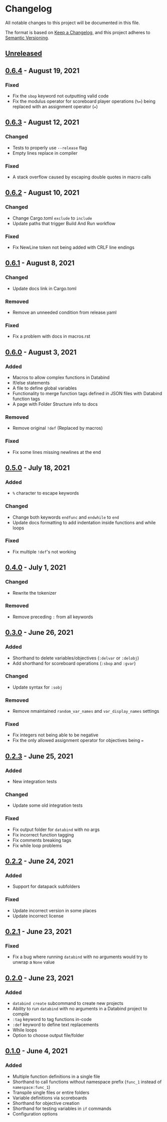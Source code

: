 # Changelog

All notable changes to this project will be documented in this file.

The format is based on [Keep a Changelog](https://keepachangelog.com/en/1.0.0/),
and this project adheres to [Semantic Versioning](https://semver.org/spec/v2.0.0.html).

## [Unreleased]

## [0.6.4] - August 19, 2021

### Fixed

- Fix the `sbop` keyword not outputting valid code
- Fix the modulus operator for scoreboard player operations (`%=`)
  being replaced with an assignment operator (`=`)

## [0.6.3] - August 12, 2021

### Changed

- Tests to properly use `--release` flag
- Empty lines replace in compiler

### Fixed

- A stack overflow caused by escaping double quotes in macro calls

## [0.6.2] - August 10, 2021

### Changed

- Change Cargo.toml `exclude` to `include`
- Update paths that trigger Build And Run workflow

### Fixed

- Fix NewLine token not being added with CRLF line endings

## [0.6.1] - August 8, 2021

### Changed

- Update docs link in Cargo.toml

### Removed

- Remove an unneeded condition from release.yaml

### Fixed

- Fix a problem with docs in macros.rst

## [0.6.0] - August 3, 2021

### Added

- Macros to allow complex functions in Databind
- If/else statements
- A file to define global variables
- Functionality to merge function tags defined in JSON files with Databind function tags
- A page with Folder Structure info to docs

### Removed

- Remove original `!def` (Replaced by macros)

### Fixed

- Fix some lines missing newlines at the end

## [0.5.0] - July 18, 2021

### Added

- `%` character to escape keywords

### Changed

- Change both keywords `endfunc` and `endwhile` to `end`
- Update docs formatting to add indentation inside functions and while loops

### Fixed

- Fix multiple `!def`'s not working

## [0.4.0] - July 1, 2021

### Changed

- Rewrite the tokenizer

### Removed

- Remove preceding `:` from all keywords

## [0.3.0] - June 26, 2021

### Added

- Shorthand to delete variables/objectives (`:delvar` or `:delobj`)
- Add shorthand for scoreboard operations (`:sbop` and `:gvar`)

### Changed

- Update syntax for `:sobj`

### Removed

- Remove nmaintained `random_var_names` and `var_display_names`
  settings

### Fixed

- Fix integers not being able to be negative
- Fix the only allowed assignment operator for objectives being `=`

## [0.2.3] - June 25, 2021

### Added

- New integration tests

### Changed

- Update some old integration tests

### Fixed

- Fix output folder for `databind` with no args
- Fix incorrect function tagging
- Fix comments breaking tags
- Fix while loop problems

## [0.2.2] - June 24, 2021

### Added

- Support for datapack subfolders

### Fixed

- Update incorrect version in some places
- Update incorrect license

## [0.2.1] - June 23, 2021

### Fixed

- Fix a bug where running `databind` with no arguments would try to
  unwrap a `None` value

## [0.2.0] - June 23, 2021

### Added

- `databind create` subcommand to create new projects
- Ability to run `databind` with no arguments in a Databind project to compile
- `:tag` keyword to tag functions in-code
- `:def` keyword to define text replacements
- While loops
- Option to choose output file/folder

## [0.1.0] - June 4, 2021

### Added

- Multiple function definitions in a single file
- Shorthand to call functions without namespace prefix (`func_1` instead of `namespace:func_1`)
- Transpile single files or entire folders
- Variable definitions via scoreboards
- Shorthand for objective creation
- Shorthand for testing variables in `if` commands
- Configuration options

[unreleased]: https://github.com/MysteryBlokHed/databind/compare/v0.6.4...HEAD
[0.6.4]: https://github.com/MysteryBlokHed/databind/compare/v0.6.3...v0.6.4
[0.6.3]: https://github.com/MysteryBlokHed/databind/compare/v0.6.2...v0.6.3
[0.6.2]: https://github.com/MysteryBlokHed/databind/compare/v0.6.1...v0.6.2
[0.6.1]: https://github.com/MysteryBlokHed/databind/compare/v0.6.0...v0.6.1
[0.6.0]: https://github.com/MysteryBlokHed/databind/compare/v0.5.0...v0.6.0
[0.5.0]: https://github.com/MysteryBlokHed/databind/compare/v0.4.0...v0.5.0
[0.4.0]: https://github.com/MysteryBlokHed/databind/compare/v0.3.0...v0.4.0
[0.3.0]: https://github.com/MysteryBlokHed/databind/compare/v0.2.3...v0.3.0
[0.2.3]: https://github.com/MysteryBlokHed/databind/compare/v0.2.2...v0.2.3
[0.2.2]: https://github.com/MysteryBlokHed/databind/compare/v0.2.1...v0.2.2
[0.2.1]: https://github.com/MysteryBlokHed/databind/compare/v0.2.0...v0.2.1
[0.2.0]: https://github.com/MysteryBlokHed/databind/compare/v0.1.0...v0.2.0
[0.1.0]: https://github.com/MysteryBlokHed/databind/releases/tag/v0.1.0

